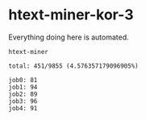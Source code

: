 # htext-miner-kor-3

Everything doing here is automated.

```
htext-miner

total: 451/9855 (4.576357179096905%)

job0: 81
job1: 94
job2: 89
job3: 96
job4: 91
```